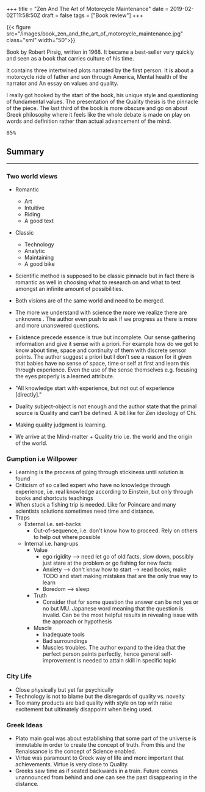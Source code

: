 +++
title = "Zen And The Art of Motorcycle Maintenance"
date = 2019-02-02T11:58:50Z
draft = false
tags = ["Book review"]
+++

{{< figure src="/images/book_zen_and_the_art_of_motorcycle_maintenance.jpg"  class="sml" width="50">}}

Book by Robert Pirsig, written in 1968. It became a best-seller very quickly and seen as a book that carries culture of his time. 

It contains three intertwined plots narrated by the first person. It is about a motorcycle ride of father and son through America, Mental health of the narrator and An essay on values and quality.

I really got hooked by the start of the book, his unique style and questioning of fundamental values. The presentation of the Quality thesis is the pinnacle of the piece. The last third of the book is more obscure and go on about Greek philosophy where it feels like the whole debate is made on play on words and definition rather than actual advancement of the mind.


<kbd>85%</kbd>

<!--more-->

## Summary
***

### Two world views

* Romantic
	* Art
	* Intuitive
	* Riding
	* A good text
* Classic
	* Technology
	* Analytic
	* Maintaining
	* A good bike																

* Scientific method is supposed to be classic pinnacle but in fact there is romantic as well in choosing what to research on and what to test amongst an infinite amount of possibilities.
* Both visions are of the same world and need to be merged.
* The more we understand with science the more we realize there are unknowns . The author even push to ask if we progress as there is more and more unanswered questions.
* Existence precede essence is true but incomplete. Our sense gathering information and give it sense with a priori. For example how do we got to know about time, space and continuity of them with discrete sensor points. The author suggest a priori but I don't see a reason for it given that babies have no sense of space, time or self at first and learn this through experience. Even the use of the sense themselves e.g. focusing the eyes properly is a learned attribute.
* "All knowledge start with experience, but not out of experience [directly]."
* Duality  subject-object  is not enough and the author state that the primal source is Quality and can't be defined. A bit like for Zen ideology of Chi.
* Making quality judgment is learning.
* We arrive at the Mind-matter + Quality trio i.e. the world and the origin of the world.

### Gumption i.e Willpower

* Learning is the process of going through stickiness until solution is found
* Criticism of so called expert who have no knowledge through experience, i.e. real knowledge according to Einstein, but only through books and shortcuts teachings
* When stuck a fishing trip is needed. Like for Poincare and many scientists solutions sometimes need time and distance.
* Traps
	* External i.e. set-backs
		* Out-of-sequence, i.e. don't know how to proceed. Rely on others to help out where possible
	* Internal i.e. hang-ups
		* Value 
			* ego rigidity --> need let go of old facts, slow down, possibly just stare at the problem or go fishing for new facts
			* Anxiety --> don't know how to start --> read books, make TODO and start making mistakes that are the only true way to learn
			* Boredom --> sleep
		* Truth
			* Consider that for some question the answer can be not yes or no but MU. Japanese word meaning that the question is invalid. Can be the most helpful results in revealing issue with the approach or hypothesis
		* Muscle
			* Inadequate tools
			* Bad surroundings
			* Muscles troubles. The author expand to the idea that the perfect person paints perfectly, hence general self-improvement is needed to attain skill in specific topic

### City Life

* Close physically but yet far psychically
* Technology is not to blame but the disregards of quality vs. novelty
* Too many products are bad quality with style on top with raise excitement but ultimately disappoint when being used.

### Greek Ideas

* Plato main goal was about establishing that some part of the universe is immutable in order to create the concept of truth. From this and the Renaissance is the concept of Science enabled.
* Virtue was paramount to Greek way of life and more important that achievements. Virtue is very close to Quality.
* Greeks saw time as if seated backwards in a train. Future comes unannounced from behind and one can see the past disappearing in the distance.